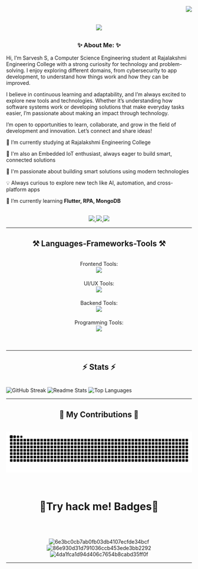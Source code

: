 <img align="right" src="https://visitor-badge.laobi.icu/badge?page_id=Sarveshsivasankaran.Sarveshsivasankaran" />

<h1 align="center">
    <img src="https://readme-typing-svg.herokuapp.com/?font=Righteous&size=35&center=true&vCenter=true&width=500&height=70&duration=4500&lines=Hey+There+Codey!+👋;+I'm+Sarvesh+Sivasankaran!;" />
</h1>

<h3 align="center">✨ About Me: ✨</h3>

<div align="left">

Hi, I’m Sarvesh S, a Computer Science Engineering student at Rajalakshmi Engineering College with a strong curiosity for technology and problem-solving. I enjoy exploring different domains, from cybersecurity to app development, to understand how things work and how they can be improved.

I believe in continuous learning and adaptability, and I’m always excited to explore new tools and technologies. Whether it’s understanding how software systems work or developing solutions that make everyday tasks easier, I’m passionate about making an impact through technology.

I’m open to opportunities to learn, collaborate, and grow in the field of development and innovation. Let’s connect and share ideas!

 
 🔭 I’m currently studying at Rajalakshmi Engineering College
 
 🔌 I'm also an Embedded IoT enthusiast, always eager to build smart, connected solutions
 
 🌟 I'm passionate about building smart solutions using modern technologies  
 
💡 Always curious to explore new tech like AI, automation, and cross-platform apps  
 
 🌱 I’m currently learning **Flutter, RPA, MongoDB**

</div>

 <br/>
 
<div align="center"> 
  <a href="mailto:sarveshsivasankaran@yahoo.com">
    <img src="https://img.shields.io/badge/Gmail-333333?style=for-the-badge&logo=gmail&logoColor=red" />
  </a>
  <a href="https://linkedin.com/in/sarvesh-sivasankaran" target="_blank">
    <img src="https://img.shields.io/badge/LinkedIn-0077B5?style=for-the-badge&logo=linkedin&logoColor=white" target="_blank" />
  </a>
<a href="https://github.com/Sarveshsivasankaran" target="_blank">
  <img src="https://img.shields.io/badge/Portfolio-000000?style=for-the-badge&logo=github&logoColor=white" />
</a>
</div>

 <hr/>
 
<h2 align="center">⚒️ Languages-Frameworks-Tools ⚒️</h2>
<br/>

<div align="center">
    Frontend Tools:<br>
    <img src="https://skillicons.dev/icons?i=react,bootstrap,mui,html,css,tailwind" /><br><br>
    UI/UX Tools:<br>
    <img src="https://skillicons.dev/icons?i=figma" /><br><br>
    Backend Tools:<br>
    <img src="https://skillicons.dev/icons?i=nodejs,javascript,typescript,express,firebase,mongodb,nextjs,mysql,flask" /><br><br>
    Programming Tools:<br>
    <img src="https://skillicons.dev/icons?i=c,java,python,r" /><br><br>
</div>

<br/>
<hr/>

<h2 align="center">⚡ Stats ⚡</h2>
<br>
<img src="https://streak-stats.demolab.com?user=Sarveshsivasankaran&theme=material-palenight&hide_border=true&border_radius=12&date_format=j%20M%5B%20Y%5D&stroke=EBDED2" alt="GitHub Streak" />

<img src="https://github-readme-stats.vercel.app/api?username=Sarveshsivasankaran&show_icons=true&theme=material-palenight" alt="Readme Stats"/>

<img src="https://github-readme-stats.vercel.app/api/top-langs/?username=Sarveshsivasankaran&langs_count=8&layout=compact&theme=material-palenight" alt="Top Languages" />
<br/>

<hr/>

<div align="center">
  <h2>🐍 My Contributions 🐍</h2>
  <br>
  <img alt="snake eating my contributions" src="https://raw.githubusercontent.com/Sarveshsivasankaran/Sarveshsivasankaran/output/github-contribution-grid-snake.svg" />
  <br/><br/><br/>
</div>
<div align="center">
    <h1>👾Try hack me! Badges👾</h1>
    <br>
<!--     <img src="https://tryhackme.com/api/v2/badges/public-profile?userPublicId=5442764" alt="Badge-profile"/> -->
    <br/>
    <br>
    <img width="450" height="250" alt="6e3bc0cb7ab0fb03db4107ecfde34bcf" src="https://github.com/user-attachments/assets/b539e1ed-d92d-422e-a35e-6fc73dfd31b5" />
    <img width="450" height="250" alt="86e930d31d791036ccb453ede3bb2292" src="https://github.com/user-attachments/assets/52f8f8f7-d3be-4a66-ae84-0e2e0a001544" />
    <img width="450" height="250" alt="4da1fca1d94d406c7654b8cabd35ff0f" src="https://github.com/user-attachments/assets/e53e6984-e932-4447-92f8-2942155636ef" />
    <br/>
</div>

<hr/>
